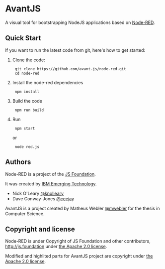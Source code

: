 # AvantJS

A visual tool for bootstrapping NodeJS applications based on [Node-RED](http://nodered.org/).

## Quick Start

If you want to run the latest code from git, here's how to get started:

1. Clone the code:

        git clone https://github.com/avant-js/node-red.git
        cd node-red

2. Install the node-red dependencies

        npm install

3. Build the code

        npm run build

4. Run

        npm start
   or

        node red.js
        
## Authors

Node-RED is a project of the [JS Foundation](http://js.foundation).

It was created by [IBM Emerging Technology](https://www.ibm.com/blogs/emerging-technology/).

* Nick O'Leary [@knolleary](http://twitter.com/knolleary)
* Dave Conway-Jones [@ceejay](http://twitter.com/ceejay)

AvantJS is a project created by Matheus Webler [@mwebler](http://github.com/mwebler) for the thesis in Computer Science.


## Copyright and license

Node-RED is under Copyright of JS Foundation and other contributors, http://js.foundation under [the Apache 2.0 license](LICENSE).

Modified and highlited parts for AvantJS project are copyright under [the Apache 2.0 license](LICENSE).
